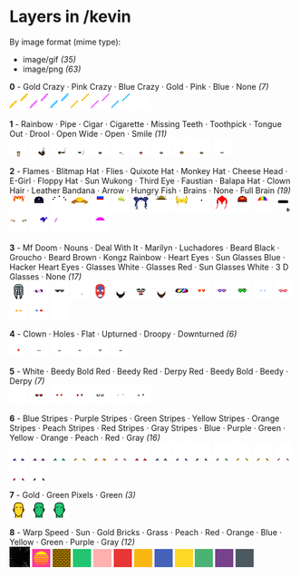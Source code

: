 # Layers in /kevin

By image format (mime type):
- image/gif _(35)_
- image/png _(63)_


**0** -  Gold Crazy · Pink Crazy · Blue Crazy · Gold · Pink · Blue · None  _(7)_ <br>
![](0_0.gif "0 - Gold Crazy") 
![](0_1.gif "1 - Pink Crazy") 
![](0_2.gif "2 - Blue Crazy") 
![](0_3.gif "3 - Gold") 
![](0_4.gif "4 - Pink") 
![](0_5.gif "5 - Blue") 
![](0_6.png "6 - None") 


**1** -  Rainbow · Pipe · Cigar · Cigarette · Missing Teeth · Toothpick · Tongue Out · Drool · Open Wide · Open · Smile  _(11)_ <br>
![](1_0.gif "0 - Rainbow") 
![](1_1.gif "1 - Pipe") 
![](1_2.gif "2 - Cigar") 
![](1_3.gif "3 - Cigarette") 
![](1_4.gif "4 - Missing Teeth") 
![](1_5.gif "5 - Toothpick") 
![](1_6.gif "6 - Tongue Out") 
![](1_7.gif "7 - Drool") 
![](1_8.gif "8 - Open Wide") 
![](1_9.gif "9 - Open") 
![](1_10.gif "10 - Smile") 


**2** -  Flames · Blitmap Hat · Flies · Quixote Hat · Monkey Hat · Cheese Head · E-Girl · Floppy Hat · Sun Wukong · Third Eye · Faustian · Balapa Hat · Clown Hair · Leather Bandana · Arrow · Hungry Fish · Brains · None · Full Brain  _(19)_ <br>
![](2_0.gif "0 - Flames") 
![](2_1.gif "1 - Blitmap Hat") 
![](2_2.gif "2 - Flies") 
![](2_3.gif "3 - Quixote Hat") 
![](2_4.gif "4 - Monkey Hat") 
![](2_5.gif "5 - Cheese Head") 
![](2_6.gif "6 - E-Girl") 
![](2_7.gif "7 - Floppy Hat") 
![](2_8.gif "8 - Sun Wukong") 
![](2_9.gif "9 - Third Eye") 
![](2_10.gif "10 - Faustian") 
![](2_11.gif "11 - Balapa Hat") 
![](2_12.gif "12 - Clown Hair") 
![](2_13.gif "13 - Leather Bandana") 
![](2_14.gif "14 - Arrow") 
![](2_15.gif "15 - Hungry Fish") 
![](2_16.png "16 - Brains") 
![](2_17.png "17 - None") 
![](2_18.gif "18 - Full Brain") 


**3** -  Mf Doom · Nouns · Deal With It · Marilyn · Luchadores · Beard Black · Groucho · Beard Brown · Kongz Rainbow · Heart Eyes · Sun Glasses Blue · Hacker Heart Eyes · Glasses White · Glasses Red · Sun Glasses White · 3 D Glasses · None  _(17)_ <br>
![](3_0.png "0 - Mf Doom") 
![](3_1.png "1 - Nouns") 
![](3_2.png "2 - Deal With It") 
![](3_3.png "3 - Marilyn") 
![](3_4.png "4 - Luchadores") 
![](3_5.png "5 - Beard Black") 
![](3_6.png "6 - Groucho") 
![](3_7.png "7 - Beard Brown") 
![](3_8.png "8 - Kongz Rainbow") 
![](3_9.png "9 - Heart Eyes") 
![](3_10.png "10 - Sun Glasses Blue") 
![](3_11.png "11 - Hacker Heart Eyes") 
![](3_12.png "12 - Glasses White") 
![](3_13.png "13 - Glasses Red") 
![](3_14.png "14 - Sun Glasses White") 
![](3_15.png "15 - 3 D Glasses") 
![](3_16.png "16 - None") 


**4** -  Clown · Holes · Flat · Upturned · Droopy · Downturned  _(6)_ <br>
![](4_0.png "0 - Clown") 
![](4_1.png "1 - Holes") 
![](4_2.png "2 - Flat") 
![](4_3.png "3 - Upturned") 
![](4_4.png "4 - Droopy") 
![](4_5.png "5 - Downturned") 


**5** -  White · Beedy Bold Red · Beedy Red · Derpy Red · Beedy Bold · Beedy · Derpy  _(7)_ <br>
![](5_0.png "0 - White") 
![](5_1.png "1 - Beedy Bold Red") 
![](5_2.png "2 - Beedy Red") 
![](5_3.png "3 - Derpy Red") 
![](5_4.png "4 - Beedy Bold") 
![](5_5.png "5 - Beedy") 
![](5_6.png "6 - Derpy") 


**6** -  Blue Stripes · Purple Stripes · Green Stripes · Yellow Stripes · Orange Stripes · Peach Stripes · Red Stripes · Gray Stripes · Blue · Purple · Green · Yellow · Orange · Peach · Red · Gray  _(16)_ <br>
![](6_0.png "0 - Blue Stripes") 
![](6_1.png "1 - Purple Stripes") 
![](6_2.png "2 - Green Stripes") 
![](6_3.png "3 - Yellow Stripes") 
![](6_4.png "4 - Orange Stripes") 
![](6_5.png "5 - Peach Stripes") 
![](6_6.png "6 - Red Stripes") 
![](6_7.png "7 - Gray Stripes") 
![](6_8.png "8 - Blue") 
![](6_9.png "9 - Purple") 
![](6_10.png "10 - Green") 
![](6_11.png "11 - Yellow") 
![](6_12.png "12 - Orange") 
![](6_13.png "13 - Peach") 
![](6_14.png "14 - Red") 
![](6_15.png "15 - Gray") 


**7** -  Gold · Green Pixels · Green  _(3)_ <br>
![](7_0.png "0 - Gold") 
![](7_1.png "1 - Green Pixels") 
![](7_2.png "2 - Green") 


**8** -  Warp Speed · Sun · Gold Bricks · Grass · Peach · Red · Orange · Blue · Yellow · Green · Purple · Gray  _(12)_ <br>
![](8_0.gif "0 - Warp Speed") 
![](8_1.png "1 - Sun") 
![](8_2.png "2 - Gold Bricks") 
![](8_3.png "3 - Grass") 
![](8_4.png "4 - Peach") 
![](8_5.png "5 - Red") 
![](8_6.png "6 - Orange") 
![](8_7.png "7 - Blue") 
![](8_8.png "8 - Yellow") 
![](8_9.png "9 - Green") 
![](8_10.png "10 - Purple") 
![](8_11.png "11 - Gray") 


